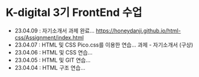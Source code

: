 # K-digital 3기 FrontEnd 수업

- 23.04.09 : 자기소개서 과제 완료...
  https://honeydanji.github.io/html-css/Assignment/index.html  
- 23.04.07 : HTML 및 CSS Pico.css를 이용한 연습...
  과제 - 자기소개서 (구상)
- 23.04.06 : HTML 및 CSS 연습...
- 23.04.05 : HTML 및 GIT 연습...
- 23.04.04 : HTML 구조 연습...

